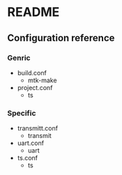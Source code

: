 # README

## Configuration reference

### Genric
- build.conf
    - mtk-make
- project.conf
    - ts

### Specific
- transmitt.conf
    - transmit
- uart.conf
    - uart
- ts.conf 
    - ts
